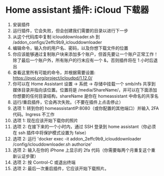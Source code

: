 # Home assistant 插件: iCloud 下载器

1. 安装插件
1. 运行插件，它会失败，但会创建我们需要的目录以进行下一步
1. 从这个代码库中复制 iclouddownloader.sh 到 /addon_configs/2effc9b9_iclouddownloader
1. 编辑命令，输入你的用户名、密码，以及你想下载文件的位置
1. 你应该能够通过复制账户块来添加多个账户，但首先要让一个账户正常工作！除了最后一个账户外，所有账户的行末应有一个 &，否则插件将在 1 小时后退出
1. 查看这里所有可能的命令，并根据需要设置: https://pypi.org/project/icloudpd/1.12.0/
1. 你可以在 Home Assistant 设置 -> 系统 -> 存储中挂载一个 smb/nfs 共享到媒体目录并指向该位置。位置将是 /media/ShareName/，并可以在下面添加你想要的任何目录结构，shareName 是你在 homeassistant 中命名的共享名
1. 运行/重启插件，它会再次失败。（不要在插件上点击停止）
1. 选项 1: 转到你的 homeassistantIP:8080（或你配置的其他端口）并输入 2FA 代码。Ingress 不工作
1. 选项 1: 现在应该开始下载你的照片
1. 选项 2: 在接下来的一个小时内，通过 SSH 登录到 home assistant（你必须在 ssh 插件中将保护模式设置为 false）
1. 选项 2: 运行 'docker exec -it addon_2effc9b9_iclouddownloader /config/iclouddownloader.sh authorize'
1. 选项 2: 输入在你的 iPhone 上显示的 2fa 代码（你需要每两个月重复这个重新认证步骤）
1. 选项 2: 按 Control-C 或退出终端
1. 选项 2: 最后一次重启插件，它应该开始下载照片。





[repository]: https://github.com/jdeath/homeassistant-addons
